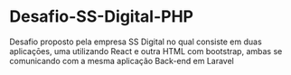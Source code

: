 # Desafio-SS-Digital-PHP
Desafio proposto pela empresa SS Digital no qual consiste em duas aplicaçōes, uma utilizando React e outra HTML com bootstrap, ambas se comunicando com a mesma aplicação Back-end em Laravel
